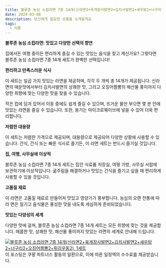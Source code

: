 ```yaml
---
title: 블루존 농심 소컵라면 7종 14개(신라면2+육개장사발면2+김치사발면2+새우탕2+너구리2+오징어짬뽕2+튀김우동2), 1세트 구매 하기
date: 2024-03-08
description: 당신에게 필요한 상품을 소개할게요
tags:
  - 식품
---
```

**블루존 농심 소컵라면: 맛있고 다양한 선택의 향연**

집에서든 여행 중이든 편리하게 즐길 수 있는 맛있는 음식을 찾고 계신가요? 그렇다면 블루존 농심 소컵라면 7종 14개 세트가 완벽한 선택입니다!

**편리하고 만족스러운 식사**

이 세트는 일곱 가지 맛있는 라면을 제공하며, 각각 두 개씩 총 14개가 제공됩니다. 신라면의 매운맛에서부터 김치사발면의 상쾌한 맛, 그리고 오징어짬뽕의 해산물 풍미까지 다양한 취향에 맞는 다양한 맛을 찾을 수 있습니다.

작은 컵에 담겨 있어서 이동 중에도 쉽게 즐길 수 있으며, 뜨거운 물만 부으면 몇 분 안에 맛있는 라면을 즐길 수 있습니다. 또한, 용기는 마이크로웨이브에 넣을 수 있어 더욱 편리합니다.

**저렴한 대용량**

이 세트는 저렴한 가격으로 제공되며, 대용량으로 제공되어 다양한 상황에 사용할 수 있습니다. 간식, 간식 또는 빠른 식사로 즐기든, 이 라면 세트는 반드시 즐기실 것입니다.

**집, 여행, 사무실에 이상적**

블루존 농심 소컵라면 7종 14개 세트는 집안 식료품 저장실, 여행 가방, 사무실 서랍에 보관하기에 이상적입니다. 굶주림을 해결하거나 맛있는 간식을 즐기고 싶을 때 편리하게 사용할 수 있을 것입니다.

**고품질 재료**

이 라면은 고품질 재료로 만들어져 맛있고 영양가가 풍부합니다. 농심의 오랜 전통에 따라 면은 질기고 음식물은 풍성한 맛을 내도록 세심하게 준비되었습니다.

**맛있는 다양성의 세계**

다양한 맛에 걸쳐, 블루존 농심 소컵라면 7종 14개 세트는 모든 취향에 맞는 것을 제공합니다. 매콤한 맛, 상쾌한 맛, 해산물 풍미까지 맛있는 라면의 세계로 안내해 드립니다.


[![블루존 농심 소컵라면 7종 14개(신라면2+육개장사발면2+김치사발면2+새우탕2+너구리2+오징어짬뽕2+튀김우동2), 1세트](https://i.imgur.com/81F7uro.png#center)](https://link.coupang.com/re/AFFSDP?lptag=AF5033054&pageKey=7623864808&itemId=20218793749&vendorItemId=81987422945&traceid=V0-153-7db7c41abdfccda5&clickBeacon=BTjtzs7oVWERVnP8BXEiXe5vClVYHISVHvIAd9XbxxX5Dw3Eb6iKZ0g3vhNecnoUfAUniIXNVq3wLMgz-SU0uUn39u8nIGJBJnGQc5FHWBFTWHs6lx1e24yaLZfztEPMdOM0Ls8tCadj6uontJJZB-ENB31TfGzwxpdvmB0RYY5rGGBIQ_wEk1tEV0xLlLDNR707QLcKbpCxWjpFfZigYXdPi38Na32Hlwt1nNyrCrRxLGf9RfAqVoGX5cpfnxy_8k0VW7TM9CBhL650uYUDSMgNkOoNSBEo2optnf1kYbCL__HnzQ14NwES3sntYc8S3q7rdqZ8CAelzkwAKEyLbDtfxsM8VCceGhRSqdkqhqyRLxghYdj92RkJrhK3o7H-4Kxfpnt_ynGKbU2S42M3PCt-ZrKusvQriK4E3RO6VOr8uV53gBnu6R--UXdN606nT2HCgv0VbzbXn5h5J8BfmuJ6GzohcZQ7axr8Qr4n5L0VvvKx7hUYgmmp8oIu_0p8MpKY1OWYqK35JeOp62Aqq233a-WkAF7Wpd-s3BPQnKNMzx_y1Aes6PN282fhE2Ev_khJ88zSYImcQJnF4QV-zS4fhblhoj5f01Yp1hZDWHxd4mpdSkmzy_Gw65jv-P7Ik37WsR0sg0CwNJ5RduLp05whvWZtlTY95n8WgFojibMQD7OSiAlt5VCqSB3C3JoHJOAy8R_x7a6zgDoLbDxu37vIFGngGKVRFhpTciWZrNITpPiT02w4OQCUpJ4d2kvuP8ucZ5XxZhYsv7K6u1ArM5nrNcHqYp-a0memvO-Z2v0YhZVEVCw4YxCkipqaTQhnuCgmDeK1zP8CEMtHvtDJKucMS_JvXRHUDk9CIAtPH8lyzWoX6_MxH2iZfpjZI4VOdgu8f_COEks02T1XQ5TvXaN6NR9S1llHXcsYBlPd&requestid=20240308174513519212068847&token=31850C%7CMIXED)
이 포스팅은 쿠팡 파트너스 활동의 일환으로, 이에 따른 일정액의 수수료를 제공받습니다.


